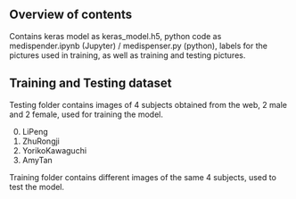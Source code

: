 ## Overview of contents

Contains keras model as keras_model.h5, python code as medispender.ipynb (Jupyter) / medispenser.py (python), labels for the pictures used in training, as well as training and testing pictures.

## Training and Testing dataset

Testing folder contains images of 4 subjects obtained from the web, 2 male and 2 female, used for training the model.

0. LiPeng
1. ZhuRongji
2. YorikoKawaguchi
3. AmyTan

Training folder contains different images of the same 4 subjects, used to test the model.
